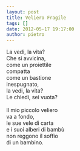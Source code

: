 ```yaml
---
layout: post
title: Veliero Fragile
tags: []
date: 2012-05-17 19:17:00
author: pietro
---
```

La vedi, la vita?<br/>Che si avvicina,<br/>come un proiettile<br/>compatta<br/>come un bastione<br/>inespugnato,<br/>la vedi, la vita?<br/>Le chiedi, sei vuota?<br/><br/>Il mio piccolo veliero<br/>va a fondo,<br/>le sue vele di carta<br/>e i suoi alberi di bambù<br/>non reggono il soffio<br/>di un bambino.
